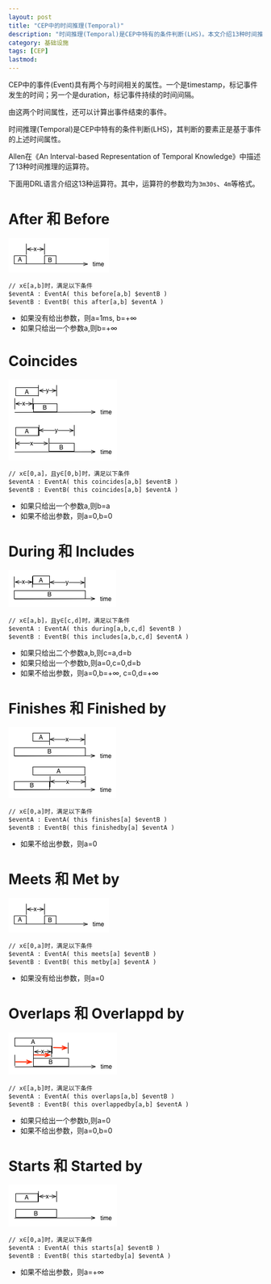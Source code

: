 ```yaml
---
layout: post
title: "CEP中的时间推理(Temporal)"
description: "时间推理(Temporal)是CEP中特有的条件判断(LHS)。本文介绍13种时间推理运算符及其DRL表示"
category: 基础设施
tags: [CEP]
lastmod: 
---
```


CEP中的事件(Event)具有两个与时间相关的属性。一个是timestamp，标记事件发生的时间；另一个是duration，标记事件持续的时间间隔。

由这两个时间属性，还可以计算出事件结束的事件。

时间推理(Temporal)是CEP中特有的条件判断(LHS)，其判断的要素正是基于事件的上述时间属性。

Allen在《An Interval-based Representation of Temporal Knowledge》中描述了13种时间推理的运算符。

下面用DRL语言介绍这13种运算符。其中，运算符的参数均为`3m30s`、`4m`等格式。


# After 和 Before

  ![](/images/rule-engine/temporal-after_and_before.png)

  ```
  // x∈[a,b]时，满足以下条件
  $eventA : EventA( this before[a,b] $eventB )
  $eventB : EventB( this after[a,b] $eventA )

  ```  

  + 如果没有给出参数，则a=1ms, b=+∞
  + 如果只给出一个参数a,则b=+∞
  

# Coincides

  ![](/images/rule-engine/temporal-coincides.png)

  ```
  // x∈[0,a]，且y∈[0,b]时，满足以下条件
  $eventA : EventA( this coincides[a,b] $eventB )
  $eventB : EventB( this coincides[a,b] $eventA )

  ```  

  + 如果只给出一个参数a,则b=a
  + 如果不给出参数，则a=0,b=0


# During 和 Includes

  ![](/images/rule-engine/temporal-during.png)

  ```
  // x∈[a,b]，且y∈[c,d]时，满足以下条件
  $eventA : EventA( this during[a,b,c,d] $eventB )
  $eventB : EventB( this includes[a,b,c,d] $eventA )
  
  ```  

  + 如果只给出二个参数a,b,则c=a,d=b
  + 如果只给出一个参数b,则a=0,c=0,d=b
  + 如果不给出参数，则a=0,b=+∞, c=0,d=+∞


# Finishes 和 Finished by


  ![](/images/rule-engine/temporal-finishes.png)

  ```
  // x∈[0,a]时，满足以下条件
  $eventA : EventA( this finishes[a] $eventB )
  $eventB : EventB( this finishedby[a] $eventA )

  ```  

  + 如果不给出参数，则a=0



# Meets 和 Met by

  ![](/images/rule-engine/temporal-after_and_before.png)

  ```
  // x∈[0,a]时，满足以下条件
  $eventA : EventA( this meets[a] $eventB )
  $eventB : EventB( this metby[a] $eventA )

  ```  

  + 如果没有给出参数，则a=0


# Overlaps 和 Overlappd by

  ![](/images/rule-engine/temporal-overlaps.png)

  ```
  // x∈[a,b]时，满足以下条件
  $eventA : EventA( this overlaps[a,b] $eventB )
  $eventB : EventB( this overlappedby[a,b] $eventA )

  ```  

  + 如果只给出一个参数b,则a=0
  + 如果不给出参数，则a=0,b=0



# Starts 和 Started by


  ![](/images/rule-engine/temporal-starts.png)

  ```
  // x∈[0,a]时，满足以下条件
  $eventA : EventA( this starts[a] $eventB )
  $eventB : EventB( this startedby[a] $eventA )

  ```  

  + 如果不给出参数，则a=+∞


